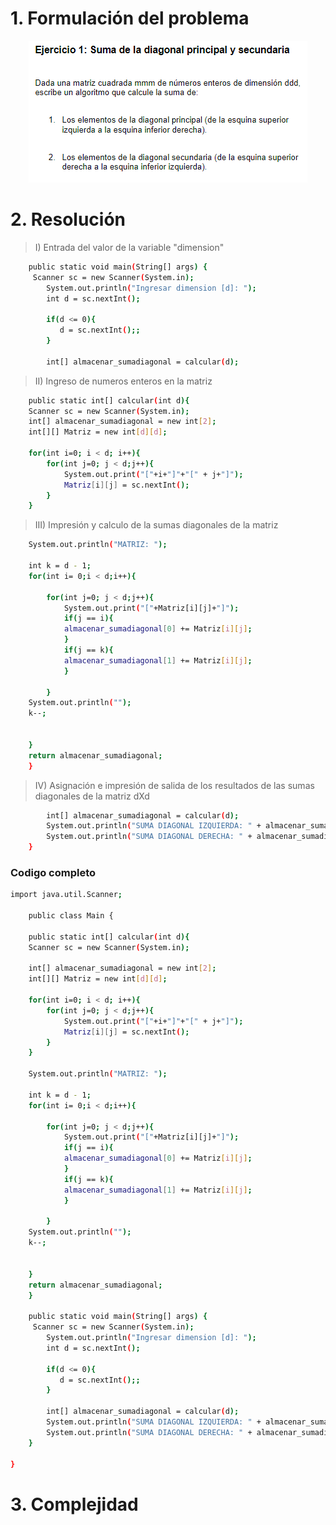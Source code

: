 # 1. Formulación del problema

<p align="center">
  <img src="image.png" alt="Imagen del ejercicio n°1" />
</p>

# 2. Resolución

> I) Entrada del valor de la variable "dimension"
 
```bash
    public static void main(String[] args) {
     Scanner sc = new Scanner(System.in);
        System.out.println("Ingresar dimension [d]: ");
        int d = sc.nextInt();
        
        if(d <= 0){
           d = sc.nextInt();;
        }
        
        int[] almacenar_sumadiagonal = calcular(d);
```
> II) Ingreso de numeros enteros en la matriz 
 

```bash     
    public static int[] calcular(int d){
    Scanner sc = new Scanner(System.in);      
    int[] almacenar_sumadiagonal = new int[2];
    int[][] Matriz = new int[d][d];
    
    for(int i=0; i < d; i++){
        for(int j=0; j < d;j++){
            System.out.print("["+i+"]"+"[" + j+"]");
            Matriz[i][j] = sc.nextInt();
        }
    }
```    
> III) Impresión y calculo de la sumas diagonales de la matriz

```bash   
    System.out.println("MATRIZ: ");
        
    int k = d - 1;
    for(int i= 0;i < d;i++){
        
        for(int j=0; j < d;j++){
            System.out.print("["+Matriz[i][j]+"]");
            if(j == i){
            almacenar_sumadiagonal[0] += Matriz[i][j];    
            }
            if(j == k){
            almacenar_sumadiagonal[1] += Matriz[i][j];    
            }
            
        }
    System.out.println("");    
    k--;

      
    }
    return almacenar_sumadiagonal;  
    }
```
> IV) Asignación e impresión de salida de los resultados de las sumas diagonales de la matriz dXd

```bash   
        int[] almacenar_sumadiagonal = calcular(d);
        System.out.println("SUMA DIAGONAL IZQUIERDA: " + almacenar_sumadiagonal[0]);
        System.out.println("SUMA DIAGONAL DERECHA: " + almacenar_sumadiagonal[1]);
    }
```

### Codigo completo

```bash
import java.util.Scanner;

    public class Main {

    public static int[] calcular(int d){
    Scanner sc = new Scanner(System.in);    
        
    int[] almacenar_sumadiagonal = new int[2];
    int[][] Matriz = new int[d][d];
    
    for(int i=0; i < d; i++){
        for(int j=0; j < d;j++){
            System.out.print("["+i+"]"+"[" + j+"]");
            Matriz[i][j] = sc.nextInt();
        }
    }
    
    System.out.println("MATRIZ: ");
        
    int k = d - 1;
    for(int i= 0;i < d;i++){
        
        for(int j=0; j < d;j++){
            System.out.print("["+Matriz[i][j]+"]");
            if(j == i){
            almacenar_sumadiagonal[0] += Matriz[i][j];    
            }
            if(j == k){
            almacenar_sumadiagonal[1] += Matriz[i][j];    
            }
            
        }
    System.out.println("");    
    k--;

      
    }
    return almacenar_sumadiagonal;  
    }
    
    public static void main(String[] args) {
     Scanner sc = new Scanner(System.in);
        System.out.println("Ingresar dimension [d]: ");
        int d = sc.nextInt();
        
        if(d <= 0){
           d = sc.nextInt();;
        }
        
        int[] almacenar_sumadiagonal = calcular(d);
        System.out.println("SUMA DIAGONAL IZQUIERDA: " + almacenar_sumadiagonal[0]);
        System.out.println("SUMA DIAGONAL DERECHA: " + almacenar_sumadiagonal[1]);
    }
    
}
```
# 3. Complejidad
